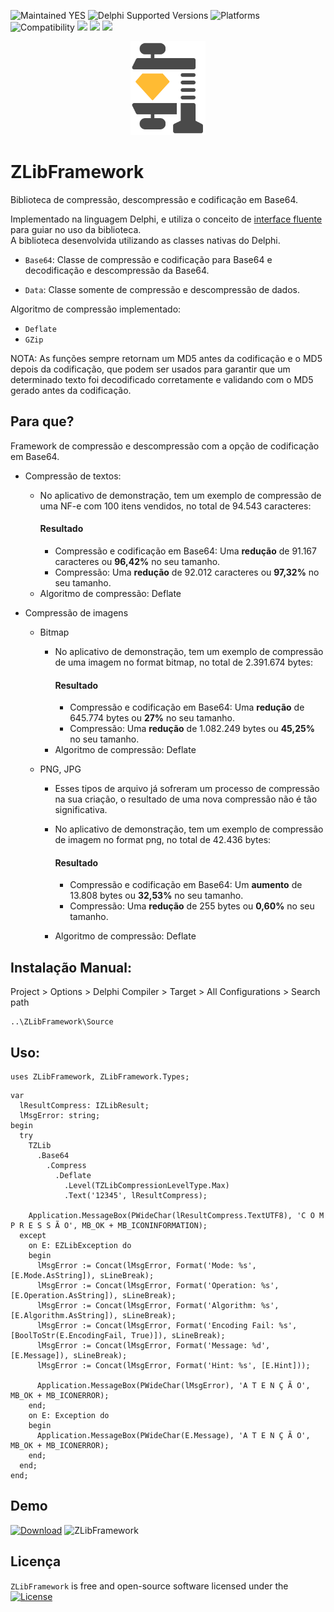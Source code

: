 ![Maintained YES](https://img.shields.io/badge/Maintained%3F-yes-green.svg)
![Delphi Supported Versions](https://img.shields.io/badge/Delphi%20Supported%20Versions-Tokyo%2010.2.3%20and%20ever-blue.svg)
![Platforms](https://img.shields.io/badge/Platforms-Win32%20and%20Win64-red.svg)
![Compatibility](https://img.shields.io/badge/Compatibility-VCL,%20Firemonkey,%20DataSnap%20-brightgreen.svg)
![](https://img.shields.io/github/stars/antoniojmsjr/ZLibFramework.svg) ![](https://img.shields.io/github/forks/antoniojmsjr/ZLibFramework.svg) ![](https://img.shields.io/github/issues/antoniojmsjr/ZLibFramework.svg)
<p align="center">
  <a href="https://github.com/antoniojmsjr/ZLibFramework/blob/master/Image/Logo.png">
    <img alt="ZLibFramework" height="150" src="https://github.com/antoniojmsjr/ZLibFramework/blob/master/Image/Logo.png">
  </a>
</p>

# ZLibFramework

Biblioteca de compressão, descompressão e codificação em Base64.

Implementado na linguagem Delphi, e utiliza o conceito de [interface fluente](https://en.wikipedia.org/wiki/Fluent_interface) para guiar no uso da biblioteca.</br>
A biblioteca desenvolvida utilizando as classes nativas do Delphi.

* `Base64`: Classe de compressão e codificação para Base64 e decodificação e descompressão da Base64.

* `Data`: Classe somente de compressão e descompressão de dados.

Algoritmo de compressão implementado:

* `Deflate`
* `GZip`

NOTA: As funções sempre retornam um MD5 antes da codificação e o MD5 depois da codificação, que podem ser usados para garantir que um determinado texto foi decodificado corretamente e validando com o MD5 gerado antes da codificação.

## Para que?

Framework de compressão e descompressão com a opção de codificação em Base64.

* Compressão de textos:

	* No aplicativo de demonstração, tem um exemplo de compressão de uma NF-e com 100 itens vendidos, no total de 94.543 caracteres:
		#### Resultado
		* Compressão e codificação em Base64: Uma **redução** de 91.167 caracteres ou **96,42%** no seu tamanho.
		* Compressão: Uma **redução** de 92.012 caracteres ou **97,32%** no seu tamanho.
	* Algoritmo de compressão: Deflate

* Compressão de imagens

	* Bitmap
		* No aplicativo de demonstração, tem um exemplo de compressão de uma imagem no format bitmap, no total de 2.391.674 bytes:
			#### Resultado
			* Compressão e codificação em Base64: Uma **redução** de 645.774 bytes ou **27%** no seu tamanho.
			* Compressão: Uma **redução** de 1.082.249 bytes ou **45,25%** no seu tamanho.
		* Algoritmo de compressão: Deflate

	* PNG, JPG
		* Esses tipos de arquivo já sofreram um processo de compressão na sua criação, o resultado de uma nova compressão não é tão significativa.

		* No aplicativo de demonstração, tem um exemplo de compressão de imagem no format png, no total de 42.436 bytes:
			#### Resultado
			* Compressão e codificação em Base64: Um **aumento** de 13.808 bytes ou **32,53%** no seu tamanho.
			* Compressão: Uma **redução** de 255 bytes ou **0,60%** no seu tamanho.
		* Algoritmo de compressão: Deflate

## Instalação Manual:

Project > Options > Delphi Compiler > Target > All Configurations > Search path

```
..\ZLibFramework\Source
```

## Uso:

```delphi
uses ZLibFramework, ZLibFramework.Types;
```

```delphi
var
  lResultCompress: IZLibResult;
  lMsgError: string;
begin
  try
    TZLib
      .Base64
        .Compress
          .Deflate
            .Level(TZLibCompressionLevelType.Max)
            .Text('12345', lResultCompress);

    Application.MessageBox(PWideChar(lResultCompress.TextUTF8), 'C O M P R E S S Ã O', MB_OK + MB_ICONINFORMATION);
  except
    on E: EZLibException do
    begin
      lMsgError := Concat(lMsgError, Format('Mode: %s', [E.Mode.AsString]), sLineBreak);
      lMsgError := Concat(lMsgError, Format('Operation: %s', [E.Operation.AsString]), sLineBreak);
      lMsgError := Concat(lMsgError, Format('Algorithm: %s', [E.Algorithm.AsString]), sLineBreak);
      lMsgError := Concat(lMsgError, Format('Encoding Fail: %s', [BoolToStr(E.EncodingFail, True)]), sLineBreak);
      lMsgError := Concat(lMsgError, Format('Message: %d', [E.Message]), sLineBreak);
      lMsgError := Concat(lMsgError, Format('Hint: %s', [E.Hint]));

      Application.MessageBox(PWideChar(lMsgError), 'A T E N Ç Ã O', MB_OK + MB_ICONERROR);
    end;
    on E: Exception do
    begin
      Application.MessageBox(PWideChar(E.Message), 'A T E N Ç Ã O', MB_OK + MB_ICONERROR);
    end;
  end;
end;
```

## Demo
[![Download](https://img.shields.io/badge/Download-Demo.zip-orange.svg)](https://github.com/antoniojmsjr/ZLibFramework/files/4998500/Demo.zip)
![ZLibFramework](https://user-images.githubusercontent.com/20980984/88880108-4b1a3e00-d202-11ea-9d45-26a7f7ed19b5.png)

## Licença
`ZLibFramework` is free and open-source software licensed under the [![License](https://img.shields.io/badge/license-Apache%202-blue.svg)](https://github.com/antoniojmsjr/ZLibFramework/blob/master/LICENSE)
